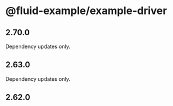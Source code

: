 # @fluid-example/example-driver

## 2.70.0

Dependency updates only.

## 2.63.0

Dependency updates only.

## 2.62.0
